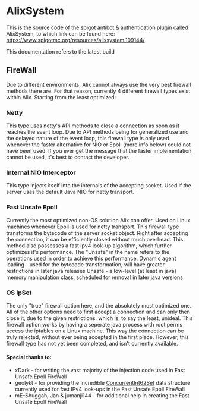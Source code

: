 # AlixSystem

This is the source code of the spigot antibot & authentication plugin called AlixSystem, to which link can be found here: https://www.spigotmc.org/resources/alixsystem.109144/

This documentation refers to the latest build

## FireWall
Due to different environments, Alix cannot always use the very best firewall methods there are. For that reason, currently 4 different firewall types exist within Alix.
Starting from the least optimized:

### Netty
This type uses netty's API methods to close a connection as soon as it reaches the event loop. Due to API methods being for generalized use and the delayed nature of the event loop, this firewall type is only used whenever the faster alternative for NIO or Epoll (more info below) could not have been used. If you ever get the message that the faster implementation cannot be used, it's best to contact the developer.

### Internal NIO Interceptor
This type injects itself into the internals of the accepting socket. Used if the server uses the default Java NIO for netty transport.

### Fast Unsafe Epoll

Currently the most optimized non-OS solution Alix can offer. Used on Linux machines whenever Epoll is used for netty transport. This firewall type transforms the bytecode of the server socket object. Right after accepting the connection, it can be efficiently closed without much overhead. This method also possesses a fast ipv4 look-up algorithm, which further optimizes it's performance.
The "Unsafe" in the name refers to the operations used in order to achieve this performance:
Dynamic agent loading - used for the bytecode transformation, will have greater restrictions in later java releases
Unsafe - a low-level (at least in java) memory manipulation class, scheduled for removal in later java versions

### OS IpSet

The only "true" firewall option here, and the absolutely most optimized one. All of the other options need to first accept a connection and can only then close it, due to the given restrictions, which is, to say the least, unideal.
This firewall option works by having a seperate java process with root perms access the iptables on a Linux machine. This way the connection can be truly rejected, without ever being accepted in the first place.
However, this firewall type has not yet been completed, and isn't currently available.


#### Special thanks to:

- xDark - for writing the vast majority of the injection code used in Fast Unsafe Epoll FireWall
- geolykt - for providing the incredible [ConcurrentInt62Set](https://github.com/stianloader/stianloader-concurrent/blob/main/src/main/java/org/stianloader/concurrent/ConcurrentInt62Set.java) data structure currently used for fast IPv4 look-ups in the Fast Unsafe Epoll FireWall
- mE-Shuggah, Jan & jumanji144 - for additional help in creating the Fast Unsafe Epoll FireWall
